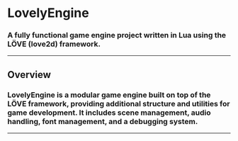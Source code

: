 # LovelyEngine 
### A fully functional game engine project written in Lua using the LÖVE (love2d) framework.
---
## Overview
### LovelyEngine is a modular game engine built on top of the LÖVE framework, providing additional structure and utilities for game development. It includes scene management, audio handling, font management, and a debugging system.
---
